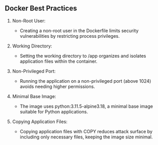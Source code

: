 ## Docker Best Practices
1. Non-Root User:  
   - Creating a non-root user in the Dockerfile limits security vulnerabilities by restricting process privileges.

2. Working Directory:  
   - Setting the working directory to /app organizes and isolates application files within the container.

3. Non-Privileged Port:  
   - Running the application on a non-privileged port (above 1024) avoids needing higher permissions.

4. Minimal Base Image:  
   - The image uses python:3.11.5-alpine3.18, a minimal base image suitable for Python applications.

5. Copying Application Files:  
   - Copying application files with COPY reduces attack surface by including only necessary files, keeping the image size minimal.